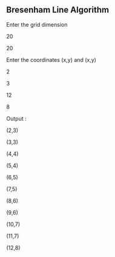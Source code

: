 ## Bresenham Line Algorithm

Enter the grid dimension

20

20

Enter the coordinates (x,y) and (x,y)

2

3

12

8

Output : 


(2,3)

(3,3)

(4,4)

(5,4)

(6,5)

(7,5)

(8,6)

(9,6)

(10,7)

(11,7)

(12,8)
